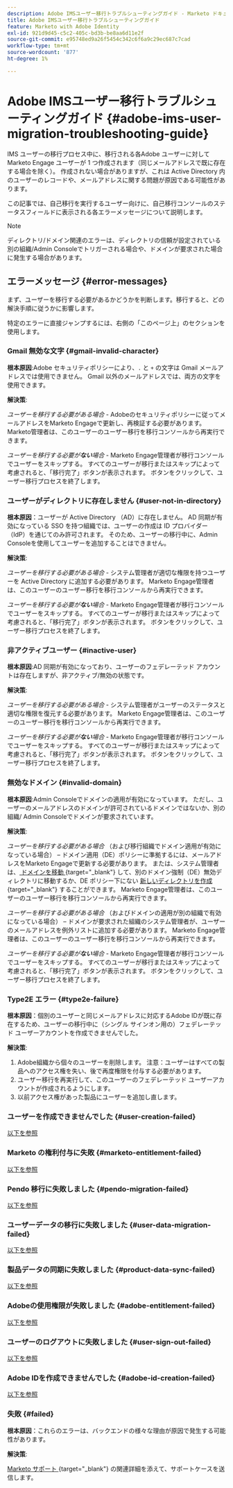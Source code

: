 ```yaml
---
description: Adobe IMSユーザー移行トラブルシューティングガイド - Marketo ドキュメント – 製品ドキュメント
title: Adobe IMSユーザー移行トラブルシューティングガイド
feature: Marketo with Adobe Identity
exl-id: 921d9d45-c5c2-405c-bd3b-be8aa6d11e2f
source-git-commit: e95748ed9a26f5454c342c6f6a9c29ec687c7cad
workflow-type: tm+mt
source-wordcount: '877'
ht-degree: 1%

---
```


# Adobe IMSユーザー移行トラブルシューティングガイド {#adobe-ims-user-migration-troubleshooting-guide}

IMS ユーザーの移行プロセス中に、移行される各Adobe ユーザーに対してMarketo Engage ユーザーが 1 つ作成されます（同じメールアドレスで既に存在する場合を除く）。 作成されない場合がありますが、これは Active Directory 内のユーザーのレコードや、メールアドレスに関する問題が原因である可能性があります。

この記事では、自己移行を実行するユーザー向けに、自己移行コンソールのステータスフィールドに表示される各エラーメッセージについて説明します。

>[!NOTE]
>
>ディレクトリ/ドメイン関連のエラーは、ディレクトリの信頼が設定されている別の組織/Admin Consoleでトリガーされる場合や、ドメインが要求された場合に発生する場合があります。

## エラーメッセージ {#error-messages}

まず、ユーザーを移行する必要があるかどうかを判断します。移行すると、どの解決手順に従うかに影響します。

特定のエラーに直接ジャンプするには、右側の「このページ上」のセクションを使用します。

### Gmail 無効な文字 {#gmail-invalid-character}

**根本原因**:Adobe セキュリティポリシーにより、`.` と `+` の文字は Gmail メールアドレスでは使用できません。 Gmail 以外のメールアドレスでは、両方の文字を使用できます。

**解決策**:

_ユーザーを移行する必要がある場合_ - Adobeのセキュリティポリシーに従ってメールアドレスをMarketo Engageで更新し、再検証する必要があります。 Marketo管理者は、このユーザーのユーザー移行を移行コンソールから再実行できます。

_ユーザーを移行する必要が&#x200B;**ない**場合_ - Marketo Engage管理者が移行コンソールでユーザーをスキップする。 すべてのユーザーが移行またはスキップによって考慮されると、「移行完了」ボタンが表示されます。 ボタンをクリックして、ユーザー移行プロセスを終了します。

### ユーザーがディレクトリに存在しません {#user-not-in-directory}

**根本原因**：ユーザーが Active Directory （AD）に存在しません。 AD 同期が有効になっている SSO を持つ組織では、ユーザーの作成は ID プロバイダー（IdP）を通じてのみ許可されます。 そのため、ユーザーの移行中に、Admin Consoleを使用してユーザーを追加することはできません。

**解決策**:

_ユーザーを移行する必要がある場合_ - システム管理者が適切な権限を持つユーザーを Active Directory に追加する必要があります。 Marketo Engage管理者は、このユーザーのユーザー移行を移行コンソールから再実行できます。

_ユーザーを移行する必要が&#x200B;**ない**場合_ - Marketo Engage管理者が移行コンソールでユーザーをスキップする。 すべてのユーザーが移行またはスキップによって考慮されると、「移行完了」ボタンが表示されます。 ボタンをクリックして、ユーザー移行プロセスを終了します。

### 非アクティブユーザー {#inactive-user}

**根本原因**:AD 同期が有効になっており、ユーザーのフェデレーテッド アカウントは存在しますが、非アクティブ/無効の状態です。

**解決策**:

_ユーザーを移行する必要がある場合_ - システム管理者がユーザーのステータスと適切な権限を復元する必要があります。 Marketo Engage管理者は、このユーザーのユーザー移行を移行コンソールから再実行できます。

_ユーザーを移行する必要が&#x200B;**ない**場合_ - Marketo Engage管理者が移行コンソールでユーザーをスキップする。 すべてのユーザーが移行またはスキップによって考慮されると、「移行完了」ボタンが表示されます。 ボタンをクリックして、ユーザー移行プロセスを終了します。

### 無効なドメイン {#invalid-domain}

**根本原因**:Admin Consoleでドメインの適用が有効になっています。 ただし、ユーザーのメールアドレスのドメインが許可されているドメインではないか、別の組織/ Admin Consoleでドメインが要求されています。

**解決策**:

_ユーザーを移行する必要がある場合_ （および移行組織でドメイン適用が有効になっている場合） – ドメイン適用（DE）ポリシーに準拠するには、メールアドレスをMarketo Engageで更新する必要があります。 または、システム管理者は、[ ドメインを移動 ](https://helpx.adobe.com/enterprise/using/manage-domains-directories.html#move-domains-across-directories){target="_blank"} して、別のドメイン強制（DE）無効ディレクトリに移動するか、DE ポリシー下にない [ 新しいディレクトリを作成 ](https://helpx.adobe.com/jp/enterprise/using/set-up-identity.html){target="_blank"} することができます。 Marketo Engage管理者は、このユーザーのユーザー移行を移行コンソールから再実行できます。

_ユーザーを移行する必要がある場合_ （およびドメインの適用が別の組織で有効になっている場合） – ドメインが要求された組織のシステム管理者が、ユーザーのメールアドレスを例外リストに追加する必要があります。 Marketo Engage管理者は、このユーザーのユーザー移行を移行コンソールから再実行できます。

_ユーザーを移行する必要が&#x200B;**ない**場合_ - Marketo Engage管理者が移行コンソールでユーザーをスキップする。 すべてのユーザーが移行またはスキップによって考慮されると、「移行完了」ボタンが表示されます。 ボタンをクリックして、ユーザー移行プロセスを終了します。

### Type2E エラー {#type2e-failure}

**根本原因**：個別のユーザーと同じメールアドレスに対応するAdobe IDが既に存在するため、ユーザーの移行中に（シングル サインオン用の）フェデレーテッド ユーザーアカウントを作成できませんでした。

**解決策**:

1. Adobe組織から個々のユーザーを削除します。 注意：ユーザーはすべての製品へのアクセス権を失い、後で再度権限を付与する必要があります。
1. ユーザー移行を再実行して、このユーザーのフェデレーテッド ユーザーアカウントが作成されるようにします。
1. 以前アクセス権があった製品にユーザーを追加し直します。

### ユーザーを作成できませんでした {#user-creation-failed}

[以下を参照](#failed)

### Marketo の権利付与に失敗 {#marketo-entitlement-failed}

[以下を参照](#failed)

### Pendo 移行に失敗しました {#pendo-migration-failed}

[以下を参照](#failed)

### ユーザーデータの移行に失敗しました {#user-data-migration-failed}

[以下を参照](#failed)

### 製品データの同期に失敗しました {#product-data-sync-failed}

[以下を参照](#failed)

### Adobeの使用権限が失敗しました {#adobe-entitlement-failed}

[以下を参照](#failed)

### ユーザーのログアウトに失敗しました {#user-sign-out-failed}

[以下を参照](#failed)

### Adobe IDを作成できませんでした {#adobe-id-creation-failed}

[以下を参照](#failed)

### 失敗 {#failed}

**根本原因**：これらのエラーは、バックエンドの様々な理由が原因で発生する可能性があります。

**解決策**:

[Marketo サポート ](https://nation.marketo.com/t5/support/ct-p/Support){target="_blank"} の関連詳細を添えて、サポートケースを送信します。
